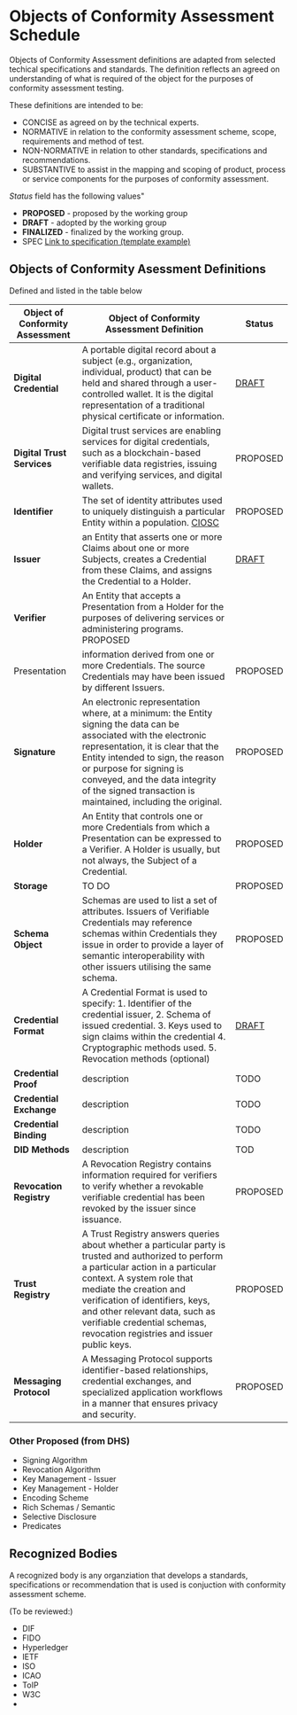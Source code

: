 # Objects of Conformity Assessment Schedule

Objects of Conformity Assessment definitions are adapted from selected techical specifications and standards. The definition reflects an agreed on understanding of what is required of the object for the purposes of conformity assessment testing.

These definitions are intended to be: 
* CONCISE as agreed on by the technical experts.
* NORMATIVE in relation to the conformity assessment scheme, scope, requirements and method of test.
* NON-NORMATIVE in relation to other standards, specifications and recommendations.
* SUBSTANTIVE to assist in the mapping and scoping of product, process or service components for the purposes of conformity assessment.

*Status* field has the following values"
* **PROPOSED** - proposed by the working group
* **DRAFT** - adopted by the working group
* **FINALIZED** - finalized by the working group. 
* SPEC [Link to specification (template example)](./objca-template.md)

## Objects of Conformity Asessment Definitions
Defined and listed in the table below

|Object of Conformity Assessment |Object of Conformity Assessment Definition|Status|
|----|----|----|
|**Digital Credential**|A portable digital record about a subject (e.g., organization, individual, product) that can be held and shared through a user-controlled wallet. It is the digital representation of a traditional physical certificate or information.|[DRAFT](./objca-digital-credential.md)|
|**Digital Trust Services**|Digital trust services are enabling services for digital credentials, such as a blockchain-based verifiable data registries, issuing and verifying services, and digital wallets.|PROPOSED| 
|**Identifier**|The set of identity attributes used to uniquely distinguish a particular Entity within a population. [CIOSC]()|PROPOSED|
|**Issuer**|an Entity that asserts one or more Claims about one or more Subjects, creates a Credential from these Claims, and assigns the Credential to a Holder.  |[DRAFT](./objca-issuer.md)|
|**Verifier**|An Entity that accepts a Presentation from a Holder for the purposes of delivering services or administering programs. PROPOSED|
|Presentation|information derived from one or more Credentials. The source Credentials may have been issued by different Issuers. |PROPOSED|
|**Signature**|An electronic representation where, at a minimum: the Entity signing the data can be associated with the electronic representation, it is clear that the Entity intended to sign, the reason or purpose for signing is conveyed, and the data integrity of the signed transaction is maintained, including the original. |PROPOSED|
|**Holder**|An Entity that controls one or more Credentials from which a Presentation can be expressed to a Verifier. A Holder is usually, but not always, the Subject of a Credential.|PROPOSED|
|**Storage**|TO DO|PROPOSED|
|**Schema Object**|Schemas are used to list a set of attributes. Issuers of Verifiable Credentials may reference schemas within Credentials they issue in order to provide a layer of semantic interoperability with other issuers utilising the same schema.|PROPOSED|
|**Credential Format**| A Credential Format is used to specify: 1. Identifier of the credential issuer, 2. Schema of issued credential. 3. Keys used to sign claims within the credential 4. Cryptographic methods used. 5. Revocation methods (optional)|[DRAFT](./objca-credential-format.md)|
|**Credential Proof**|description|TODO|
|**Credential Exchange**|description|TODO|
|**Credential Binding**|description|TODO|
|**DID Methods**|description|TOD|
|**Revocation Registry**|A Revocation Registry contains information required for verifiers to verify whether a revokable verifiable credential has been revoked by the issuer since issuance.|PROPOSED|
|**Trust Registry**|A Trust Registry answers queries about whether a particular party is trusted and authorized to perform a particular action in a particular context. A system role that mediate the creation and verification of identifiers, keys, and other relevant data, such as verifiable credential schemas, revocation registries and issuer public keys.|PROPOSED|
|**Messaging Protocol**|A Messaging Protocol supports identifier-based relationships, credential exchanges, and specialized application workflows in a manner that ensures privacy and security.|PROPOSED|

### Other Proposed (from DHS)
* Signing Algorithm
* Revocation Algorithm
* Key Management - Issuer
* Key Management - Holder
* Encoding Scheme
* Rich Schemas / Semantic
* Selective Disclosure
* Predicates

## Recognized Bodies
A recognized body is any organziation that develops a standards, specifications or recommendation that is used is conjuction with conformity assessment scheme.

(To be reviewed:)
* DIF 
* FIDO
* Hyperledger
* IETF
* ISO
* ICAO
* ToIP
* W3C
* 


